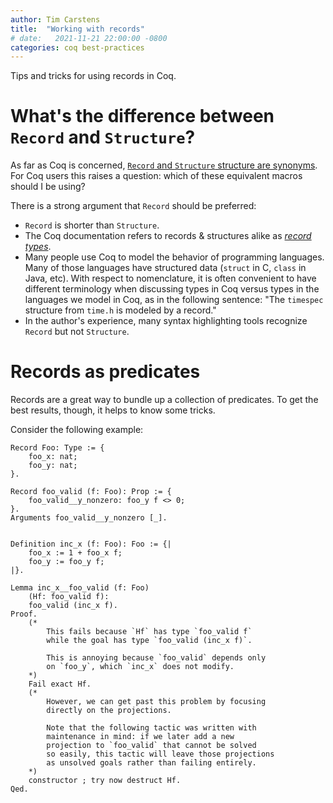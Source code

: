 ```yaml
---
author: Tim Carstens
title:  "Working with records"
# date:   2021-11-21 22:00:00 -0800
categories: coq best-practices
---
```


Tips and tricks for using records in Coq.

# What's the difference between `Record` and `Structure`?

As far as Coq is concerned, [`Record` and `Structure` structure are synonyms](https://coq.inria.fr/refman/language/core/records.html#coq:cmd.Record). For Coq users this raises a question: which of these equivalent macros should I be using?

There is a strong argument that `Record` should be preferred:

* `Record` is shorter than `Structure`.
* The Coq documentation refers to records & structures alike as [_record types_](https://coq.inria.fr/refman/language/core/records.html).
* Many people use Coq to model the behavior of programming languages. Many of those languages have structured data (`struct` in C, `class` in Java, etc). With respect to nomenclature, it is often convenient to have different terminology when discussing types in Coq versus types in the languages we model in Coq, as in the following sentence: "The `timespec` structure from `time.h` is modeled by a record."
* In the author's experience, many syntax highlighting tools recognize `Record` but not `Structure`.



# Records as predicates

Records are a great way to bundle up a collection of predicates. To get the best results, though, it helps to know some tricks.

Consider the following example:

```coq
Record Foo: Type := {
    foo_x: nat;
    foo_y: nat;
}.

Record foo_valid (f: Foo): Prop := {
    foo_valid__y_nonzero: foo_y f <> 0;
}.
Arguments foo_valid__y_nonzero [_].


Definition inc_x (f: Foo): Foo := {|
    foo_x := 1 + foo_x f;
    foo_y := foo_y f;
|}.

Lemma inc_x__foo_valid (f: Foo)
    (Hf: foo_valid f):
    foo_valid (inc_x f).
Proof.
    (*
        This fails because `Hf` has type `foo_valid f`
        while the goal has type `foo_valid (inc_x f)`.
        
        This is annoying because `foo_valid` depends only
        on `foo_y`, which `inc_x` does not modify.
    *)
    Fail exact Hf.
    (*
        However, we can get past this problem by focusing
        directly on the projections.
        
        Note that the following tactic was written with
        maintenance in mind: if we later add a new
        projection to `foo_valid` that cannot be solved
        so easily, this tactic will leave those projections
        as unsolved goals rather than failing entirely.
    *)
    constructor ; try now destruct Hf.
Qed.
```
